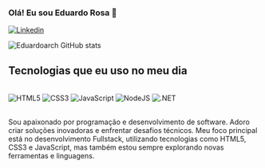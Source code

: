 ### Olá! Eu sou Eduardo Rosa 👋
[![Linkedin](https://img.shields.io/badge/LinkedIn-0077B5?style=for-the-badge&logo=linkedin&logoColor=white)](https://www.linkedin.com/in/eduardo-rosa-dos-santos-3a1436254/)

![Eduardoarch GitHub stats](https://github-readme-stats.vercel.app/api?username=eduardoarch&show_icons=true&theme=gruvbox)

<!-- ![Top Langs](https://github-readme-stats.vercel.app/api/top-langs/?username=eduardoarch&layout=compact) -->

## Tecnologias que eu uso no meu dia
<div style="display: inline_block"><br/>
<img src="https://img.shields.io/badge/HTML5-E34F26?style=for-the-badge&logo=html5&logoColor=white" alt="HTML5"/>
<img src="https://img.shields.io/badge/CSS3-1572B6?style=for-the-badge&logo=css3&logoColor=white" alt="CSS3"/>
<img src="https://img.shields.io/badge/JavaScript-F7DF1E?style=for-the-badge&logo=javascript&logoColor=black" alt="JavaScript"/>
<img src="https://img.shields.io/badge/Node.js-43853D?style=for-the-badge&logo=node.js&logoColor=white" alt="NodeJS"/>
<img src="https://img.shields.io/badge/.NET-5C2D91?style=for-the-badge&logo=.net&logoColor=white" alt=".NET"/>
</div></br>

Sou apaixonado por programação e desenvolvimento de software. Adoro criar soluções inovadoras e enfrentar desafios técnicos. Meu foco principal está no desenvolvimento Fullstack, utilizando tecnologias como HTML5, CSS3 e JavaScript, mas também estou sempre explorando novas ferramentas e linguagens.
